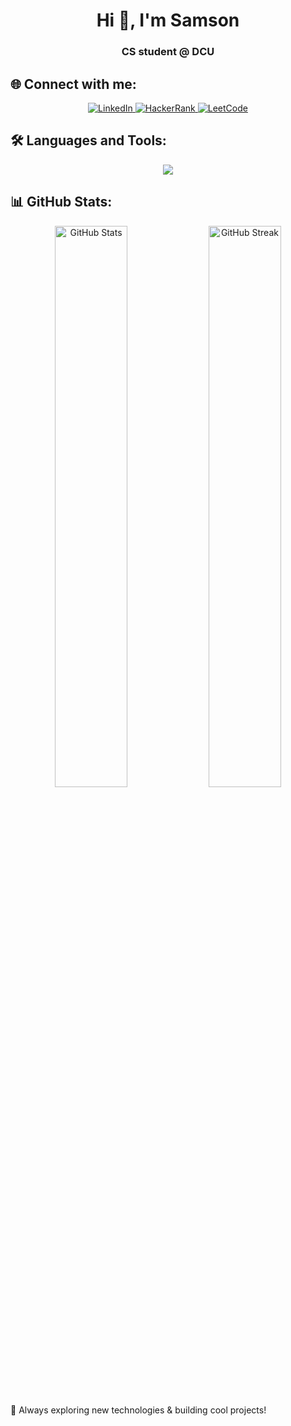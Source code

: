 <h1 align="center">Hi 👋, I'm Samson</h1>
<h3 align="center">CS student @ DCU</h3>

## 🌐 Connect with me:

<p align="center">
  <a href="https://www.linkedin.com/in/samson-oloruntola-248bb5225/" target="_blank">
    <img src="https://img.shields.io/badge/LinkedIn-0077B5?style=for-the-badge&logo=linkedin&logoColor=white" alt="LinkedIn" />
  </a>
  <a href="https://www.hackerrank.com/samson_olorunto1" target="_blank">
    <img src="https://img.shields.io/badge/HackerRank-107C10?style=for-the-badge&logo=hackerrank&logoColor=white" alt="HackerRank" />
  </a>
  <a href="https://leetcode.com/user0678tq/" target="_blank">
    <img src="https://img.shields.io/badge/LeetCode-FFA116?style=for-the-badge&logo=leetcode&logoColor=white" alt="LeetCode" />
  </a>
</p>

## 🛠️ Languages and Tools:

<p align="center">
  <img src="https://skillicons.dev/icons?i=c,cpp,java,python,html,css,js,react,nodejs,django,sqlite,mysql,git,linux,docker,figma,bootstrap,tailwind,blender" />
</p>

## 📊 GitHub Stats:

<p align="center">
  <img src="https://github-readme-stats.vercel.app/api?username=type0-1&show_icons=true&theme=radical" alt="GitHub Stats" width="48%" />
  <img src="https://github-readme-streak-stats.herokuapp.com/?user=type0-1&theme=radical" alt="GitHub Streak" width="48%" />
</p>

🚀 Always exploring new technologies & building cool projects!
